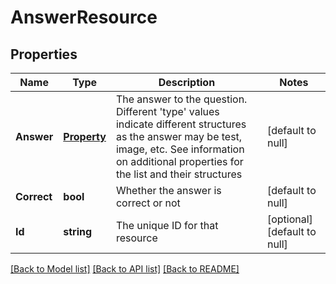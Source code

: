 # AnswerResource

## Properties
Name | Type | Description | Notes
------------ | ------------- | ------------- | -------------
**Answer** | [**Property**](Property.md) | The answer to the question. Different &#39;type&#39; values indicate different structures as the answer may be test, image, etc. See information on additional properties for the list and their structures | [default to null]
**Correct** | **bool** | Whether the answer is correct or not | [default to null]
**Id** | **string** | The unique ID for that resource | [optional] [default to null]

[[Back to Model list]](../README.md#documentation-for-models) [[Back to API list]](../README.md#documentation-for-api-endpoints) [[Back to README]](../README.md)


